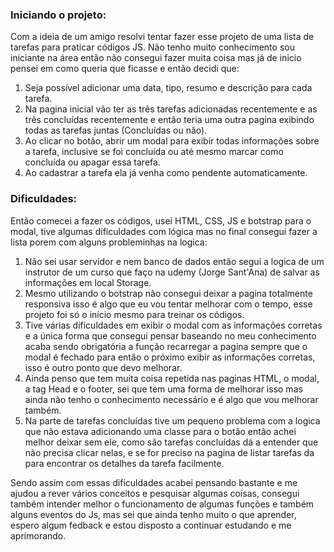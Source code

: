 ### **Iniciando o projeto:**

Com a ideia de um amigo resolvi tentar fazer esse projeto de uma lista de tarefas para praticar códigos JS. 
Não tenho muito conhecimento sou iniciante na área então não consegui fazer muita coisa mas já de inicio pensei em como queria que ficasse e então decidi que:

1. Seja possível adicionar uma data, tipo, resumo e descrição para cada tarefa.
2. Na pagina inicial vão ter as três tarefas adicionadas recentemente e as três concluídas recentemente e então teria uma outra pagina exibindo todas as tarefas juntas (Concluídas ou não).
3. Ao clicar no botão, abrir um modal para exibir todas informações sobre a tarefa, inclusive se foi concluída ou até mesmo marcar como concluída ou apagar essa tarefa.
4. Ao cadastrar a tarefa ela já venha como pendente automaticamente.

### **Dificuldades:**

Então comecei a fazer os códigos, usei HTML, CSS, JS e botstrap para o modal, tive algumas dificuldades com lógica mas no final consegui fazer a lista porem com alguns probleminhas na logica:

1. Não sei usar servidor e nem banco de dados então segui a logica de um instrutor de um curso que faço na udemy (Jorge Sant'Ana) de salvar as informações em local Storage.
2. Mesmo utilizando o botstrap não consegui deixar a pagina totalmente responsiva isso é algo que eu vou tentar melhorar com o tempo, esse projeto foi só o início mesmo para treinar os códigos.
3. Tive várias dificuldades em exibir o modal com as informações corretas e a única forma que consegui pensar baseando no meu conhecimento acaba sendo obrigatória a função recarregar a pagina sempre que o modal é fechado para então o próximo exibir as informações corretas, isso é outro ponto que devo melhorar.
4. Ainda penso que tem muita coisa repetida nas paginas HTML, o modal, a tag Head e o footer, sei que tem uma forma de melhorar isso mas ainda não tenho o conhecimento necessário e é algo que vou melhorar também.
5. Na parte de tarefas concluídas tive um pequeno problema com a logica que não estava adicionando uma classe para o botão então achei melhor deixar sem ele, como são tarefas concluídas dá a entender que não precisa clicar nelas, e se for preciso na pagina de listar tarefas da para encontrar os detalhes da tarefa facilmente.

Sendo assim com essas dificuldades acabei pensando bastante e me ajudou a rever vários conceitos e pesquisar algumas coisas, consegui também intender melhor o funcionamento de algumas funções e também alguns eventos do Js, mas sei que ainda tenho muito o que aprender, espero algum fedback e estou disposto a continuar estudando e me aprimorando.




